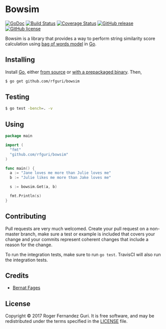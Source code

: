 # Bowsim

[![GoDoc][1]][2] [![Build Status][3]][4] [![Coverage Status][5]][6] [![GitHub release][7]][8] [![GitHub license][9]][10]

Bowsim is a library that provides a way to perform string similarity score calculation using [bag of words model][11] in [Go][12].

[1]: https://godoc.org/github.com/rfguri/bowsim?status.svg
[2]: http://godoc.org/github.com/rfguri/bowsim
[3]: https://travis-ci.org/rfguri/bowsim.svg
[4]: https://travis-ci.org/rfguri/bowsim
[5]: https://coveralls.io/repos/rfguri/bowsim/badge.svg?branch=master&service=github
[6]: https://coveralls.io/github/rfguri/bowsim?branch=master
[7]: https://img.shields.io/github/release/rfguri/bowsim.svg
[8]: https://github.com/rfguri/bowsim/releases
[9]: https://img.shields.io/github/license/mashape/apistatus.svg
[10]: https://github.com/rfguri/bowsim/blob/master/LICENSE
[11]: https://en.wikipedia.org/wiki/Bag-of-words_model
[12]: https://golang.org

## Installing

Install [Go][13], either [from source][14] or [with a prepackaged binary][15].
Then,

```Bash
$ go get github.com/rfguri/bowsim
```

[13]: http://golang.org
[14]: http://golang.org/doc/install/source
[15]: http://golang.org/doc/install

## Testing

```Bash
$ go test -bench=. -v
```

## Using

```Go
package main

import (
  "fmt"
  "github.com/rfguri/bowsim"
)

func main() {
  a := "Jane loves me more than Julie loves me"
  b := "Julie likes me more than Jake loves me"

  s := bowsim.Get(a, b)

  fmt.Println(s)
}
```

## Contributing

Pull requests are very much welcomed. Create your pull request on a non-master branch, make sure a test or example is included that covers your change and your commits represent coherent changes that include a reason for the change.

To run the integration tests, make sure to run `go test`. TravisCI will also run the integration tests.

## Credits

* [Bernat Fages][16]

[16]: https://github.com/bernatfp

## License

Copyright © 2017 Roger Fernandez Guri. It is free software, and may be redistributed under the terms specified in the [LICENSE](https://github.com/rfguri/bowsim/blob/master/LICENSE) file.
